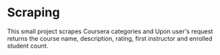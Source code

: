 # Scraping

This small project scrapes Coursera categories and Upon user's request
returns the course name, description, rating, first instructor and enrolled student count.
